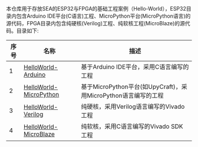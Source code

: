 本仓库用于存放SEA的ESP32与FPGA的基础工程案例（Hello-World），ESP32目录内包含Arduino IDE平台(C语言)工程、MicroPython平台(MicroPython语言)的源代码，FPGA目录内包含纯硬核(Verilog)工程、纯软核工程(MicroBlaze)的源代码。目录如下:

| 序号 | 名称                                                         | 描述                                       |
| ---- | ------------------------------------------------------------ | ------------------------------------------ |
| 1    | [HelloWorld-Arduino](/Hello-World/ESP32/Arduino-IDE)         | 基于Arduino IDE平台，采用C语言编写的工程    |
| 2    | [HelloWorld-MicroPython](/Hello-World/ESP32/MicroPython)   | 基于MicroPython平台(如UpyCraft)，采用MicroPython语言编写的工程       |
| 3    | [HelloWorld-Verilog](/Hello-World/FPGA/Verilog)              | 纯硬核，采用Verilog语言编写的Vivado工程     |
| 4    | [HelloWorld-MicroBlaze](/Hello-World/FPGA/MicroBlaze)        | 纯软核，采用C语言编写的Vivado SDK工程       |
